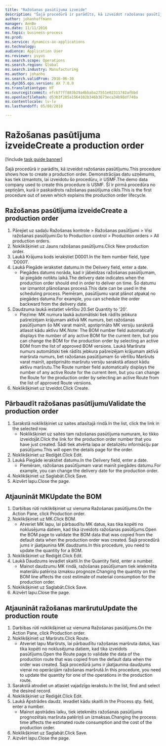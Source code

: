 ```yaml
---
title: "Ražošanas pasūtījuma izveide"
description: "Šajā procedūrā ir parādīts, kā izveidot ražošanas pasūtījumu."
author: johanhoffmann
manager: AnnBe
ms.date: 11/11/2016
ms.topic: business-process
ms.prod: 
ms.service: dynamics-ax-applications
ms.technology: 
audience: Application User
ms.reviewer: yuyus
ms.search.scope: Operations
ms.search.region: Global
ms.search.industry: Manufacturing
ms.author: johanho
ms.search.validFrom: 2016-06-30
ms.dyn365.ops.version: AX 7.0.0
ms.translationtype: HT
ms.sourcegitcommit: efcb77ff883b29a4bbaba27551e02311742afbbd
ms.openlocfilehash: d53b3f205a1564102b346b3673eca34b98df740a
ms.contentlocale: lv-lv
ms.lasthandoff: 05/08/2018

---
```

# <a name="create-a-production-order"></a><span data-ttu-id="d3048-103">Ražošanas pasūtījuma izveide</span><span class="sxs-lookup"><span data-stu-id="d3048-103">Create a production order</span></span>

[!include [task guide banner](../../includes/task-guide-banner.md)]

<span data-ttu-id="d3048-104">Šajā procedūrā ir parādīts, kā izveidot ražošanas pasūtījumu.</span><span class="sxs-lookup"><span data-stu-id="d3048-104">This procedure shows how to create a production order.</span></span> <span data-ttu-id="d3048-105">Demonstrācijas datu uzņēmums, kas tiek izmantots, lai izveidotu šo procedūru, ir USMF.</span><span class="sxs-lookup"><span data-stu-id="d3048-105">The demo data company used to create this procedure is USMF.</span></span> <span data-ttu-id="d3048-106">Šī ir pirmā procedūra no septiņām, kurā ir paskaidrots ražošanas pasūtījuma cikls.</span><span class="sxs-lookup"><span data-stu-id="d3048-106">This is the first procedure out of seven which explains the production order lifecycle.</span></span>


## <a name="create-a-production-order"></a><span data-ttu-id="d3048-107">Ražošanas pasūtījuma izveide</span><span class="sxs-lookup"><span data-stu-id="d3048-107">Create a production order</span></span>
1. <span data-ttu-id="d3048-108">Pārejiet uz sadaļu Ražošanas kontrole > Ražošanas pasūtījumi > Visi ražošanas pasūtījumi.</span><span class="sxs-lookup"><span data-stu-id="d3048-108">Go to Production control > Production orders > All production orders.</span></span>
2. <span data-ttu-id="d3048-109">Noklikšķiniet uz Jauns ražošanas pasūtījums.</span><span class="sxs-lookup"><span data-stu-id="d3048-109">Click New production order.</span></span>
3. <span data-ttu-id="d3048-110">Laukā Krājuma kods ierakstiet D0001.</span><span class="sxs-lookup"><span data-stu-id="d3048-110">In the Item number field, type 'D0001'.</span></span>
4. <span data-ttu-id="d3048-111">Laukā Piegāde ierakstiet datumu.</span><span class="sxs-lookup"><span data-stu-id="d3048-111">In the Delivery field, enter a date.</span></span>
    * <span data-ttu-id="d3048-112">Piegādes datums norāda, kad ir jābeidzas ražošanas pasūtījumam, lai piegāde notiktu laikā.</span><span class="sxs-lookup"><span data-stu-id="d3048-112">The delivery date indicates when the production order should end in order to deliver on time.</span></span> <span data-ttu-id="d3048-113">Šo datumu var izmantot plānošanas procesā.</span><span class="sxs-lookup"><span data-stu-id="d3048-113">This date can be used in the scheduling process.</span></span> <span data-ttu-id="d3048-114">Piemēram, pasūtījumu varat plānot atpakaļ no piegādes datuma.</span><span class="sxs-lookup"><span data-stu-id="d3048-114">For example, you can schedule the order backward from the delivery date.</span></span>  
5. <span data-ttu-id="d3048-115">Daudzuma laukā iestatiet vērtību 20.</span><span class="sxs-lookup"><span data-stu-id="d3048-115">Set Quantity to '20'.</span></span>
    * <span data-ttu-id="d3048-116">Piezīme: MK numura laukā automātiski tiek rādīts jebkura pašreizējam krājumam aktīvā MK numurs, bet ražošanas pasūtījumam šo MK varat mainīt, apstiprināto MK versiju sarakstā atlasot kādu aktīvu MK.</span><span class="sxs-lookup"><span data-stu-id="d3048-116">Note: The BOM number field automatically displays the number of any active BOM for the current item, but you can change the BOM for the production order by selecting an active BOM from the list of approved BOM versions.</span></span>    <span data-ttu-id="d3048-117">Laukā Maršruta numurs automātiski tiek rādīts jebkura pašreizējam krājumam aktīvā maršruta numurs, bet ražošanas pasūtījumam šo vērtību Maršruts varat mainīt, apstiprināto maršrutu versiju sarakstā atlasot kādu aktīvu maršrutu.</span><span class="sxs-lookup"><span data-stu-id="d3048-117">The Route number field automatically displays the number of any active Route for the current item, but you can change the Route for the production order by selecting an active Route from the list of approved Route versions.</span></span>  
6. <span data-ttu-id="d3048-118">Noklikšķiniet uz Izveidot.</span><span class="sxs-lookup"><span data-stu-id="d3048-118">Click Create.</span></span>

## <a name="validate-the-production-order"></a><span data-ttu-id="d3048-119">Pārbaudīt ražošanas pasūtījumu</span><span class="sxs-lookup"><span data-stu-id="d3048-119">Validate the production order</span></span>
1. <span data-ttu-id="d3048-120">Sarakstā noklikšķiniet uz saites atlasītajā rindā.</span><span class="sxs-lookup"><span data-stu-id="d3048-120">In the list, click the link in the selected row.</span></span>
    * <span data-ttu-id="d3048-121">Noklikšķiniet uz saites tam ražošanas pasūtījuma numuram, ko tikko izveidojāt.</span><span class="sxs-lookup"><span data-stu-id="d3048-121">Click the link for the production order number that you have just created.</span></span> <span data-ttu-id="d3048-122">Šādi tiek atvērta lapa ar detalizētu informāciju par pasūtījumu.</span><span class="sxs-lookup"><span data-stu-id="d3048-122">This will open the details page for the order.</span></span>  
2. <span data-ttu-id="d3048-123">Noklikšķiniet uz Rediģēt.</span><span class="sxs-lookup"><span data-stu-id="d3048-123">Click Edit.</span></span>
3. <span data-ttu-id="d3048-124">Laukā Piegāde ierakstiet datumu.</span><span class="sxs-lookup"><span data-stu-id="d3048-124">In the Delivery field, enter a date.</span></span>
    * <span data-ttu-id="d3048-125">Piemēram, ražošanas pasūtījumam varat mainīt piegādes datumu.</span><span class="sxs-lookup"><span data-stu-id="d3048-125">For example, you can change the delivery date for the production order.</span></span>  
4. <span data-ttu-id="d3048-126">Noklikšķiniet uz Saglabāt.</span><span class="sxs-lookup"><span data-stu-id="d3048-126">Click Save.</span></span>
5. <span data-ttu-id="d3048-127">Aizvērt lapu.</span><span class="sxs-lookup"><span data-stu-id="d3048-127">Close the page.</span></span>

## <a name="update-the-bom"></a><span data-ttu-id="d3048-128">Atjaunināt MK</span><span class="sxs-lookup"><span data-stu-id="d3048-128">Update the BOM</span></span>
1. <span data-ttu-id="d3048-129">Darbības rūtī noklikšķiniet uz vienuma Ražošanas pasūtījums.</span><span class="sxs-lookup"><span data-stu-id="d3048-129">On the Action Pane, click Production order.</span></span>
2. <span data-ttu-id="d3048-130">Noklikšķiniet uz MK.</span><span class="sxs-lookup"><span data-stu-id="d3048-130">Click BOM.</span></span>
    * <span data-ttu-id="d3048-131">Atveriet MK lapu, lai pārbaudītu MK datus, kas tika kopēti no noklusējuma datiem, kad tika izveidots ražošanas pasūtījums.</span><span class="sxs-lookup"><span data-stu-id="d3048-131">Open the BOM page to validate the BOM data that was copied from the default data when the production order was created.</span></span> <span data-ttu-id="d3048-132">Šajā procedūrā jums ir jāatjaunina MK daudzums.</span><span class="sxs-lookup"><span data-stu-id="d3048-132">In this procedure, you need to update the quantity for a BOM.</span></span>  
3. <span data-ttu-id="d3048-133">Noklikšķiniet uz Rediģēt.</span><span class="sxs-lookup"><span data-stu-id="d3048-133">Click Edit.</span></span>
4. <span data-ttu-id="d3048-134">Laukā Daudzums ievadiet skaitli.</span><span class="sxs-lookup"><span data-stu-id="d3048-134">In the Quantity field, enter a number.</span></span>
    * <span data-ttu-id="d3048-135">Mainot daudzumu MK rindā, ražošanas pasūtījumam tiek ietekmēta materiālu patēriņa izmaksu prognoze.</span><span class="sxs-lookup"><span data-stu-id="d3048-135">Changing the quantity on the BOM line affects the cost estimate of material consumption for the production order.</span></span>  
5. <span data-ttu-id="d3048-136">Noklikšķiniet uz Saglabāt.</span><span class="sxs-lookup"><span data-stu-id="d3048-136">Click Save.</span></span>
6. <span data-ttu-id="d3048-137">Aizvērt lapu.</span><span class="sxs-lookup"><span data-stu-id="d3048-137">Close the page.</span></span>

## <a name="update-the-production-route"></a><span data-ttu-id="d3048-138">Atjaunināt ražošanas maršrutu</span><span class="sxs-lookup"><span data-stu-id="d3048-138">Update the production route</span></span>
1. <span data-ttu-id="d3048-139">Darbības rūtī noklikšķiniet uz vienuma Ražošanas pasūtījums.</span><span class="sxs-lookup"><span data-stu-id="d3048-139">On the Action Pane, click Production order.</span></span>
2. <span data-ttu-id="d3048-140">Noklikšķiniet uz Maršruts.</span><span class="sxs-lookup"><span data-stu-id="d3048-140">Click Route.</span></span>
    * <span data-ttu-id="d3048-141">Atveriet lapu Maršruts, lai pārbaudītu ražošanas maršruta datus, kas tika kopēti no noklusējuma datiem, kad tika izveidots pasūtījums.</span><span class="sxs-lookup"><span data-stu-id="d3048-141">Open the Route page to validate the data of the production route that was copied from the default data when the order was created.</span></span> <span data-ttu-id="d3048-142">Šajā procedūrā jums ir jāatjaunina daudzums vienai no operācijām ražošanas maršrutā.</span><span class="sxs-lookup"><span data-stu-id="d3048-142">In this procedure, you need to update the quantity for one of the operations in the production route.</span></span>  
3. <span data-ttu-id="d3048-143">Sarakstā atrodiet un atlasiet vajadzīgo ierakstu.</span><span class="sxs-lookup"><span data-stu-id="d3048-143">In the list, find and select the desired record.</span></span>
4. <span data-ttu-id="d3048-144">Noklikšķiniet uz Rediģēt.</span><span class="sxs-lookup"><span data-stu-id="d3048-144">Click Edit.</span></span>
5. <span data-ttu-id="d3048-145">Laukā Apstrādes daudz. ievadiet kādu skaitli.</span><span class="sxs-lookup"><span data-stu-id="d3048-145">In the Process qty. field, enter a number.</span></span>
    * <span data-ttu-id="d3048-146">Mainot apstrādes laiku, tiek ietekmēts ražošanas pasūtījuma prognozētais maršruta patēriņš un izmaksas.</span><span class="sxs-lookup"><span data-stu-id="d3048-146">Changing the process time affects the estimated route consumption and the cost of the production order.</span></span>  
6. <span data-ttu-id="d3048-147">Noklikšķiniet uz Saglabāt.</span><span class="sxs-lookup"><span data-stu-id="d3048-147">Click Save.</span></span>
7. <span data-ttu-id="d3048-148">Aizvērt lapu.</span><span class="sxs-lookup"><span data-stu-id="d3048-148">Close the page.</span></span>

